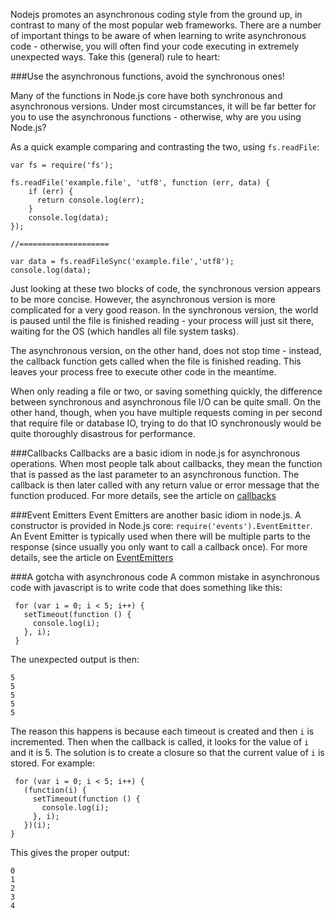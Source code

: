 Nodejs promotes an asynchronous coding style from the ground up, in contrast to many of the most popular web frameworks. There are a number of important things to be aware of when learning to write asynchronous code - otherwise, you will often find your code executing in extremely unexpected ways.  Take this (general) rule to heart:

###Use the asynchronous functions, avoid the synchronous ones!

Many of the functions in Node.js core have both synchronous and asynchronous versions. Under most circumstances, it will be far better for you to use the asynchronous functions - otherwise, why are you using Node.js?

As a quick example comparing and contrasting the two, using `fs.readFile`:

    var fs = require('fs');

    fs.readFile('example.file', 'utf8', function (err, data) {
        if (err) {
          return console.log(err);
        }
        console.log(data);
    });

    //====================

    var data = fs.readFileSync('example.file','utf8');
    console.log(data);

Just looking at these two blocks of code, the synchronous version appears to be more concise. However, the asynchronous version is more complicated for a very good reason. In the synchronous version, the world is paused until the file is finished reading - your process will just sit there, waiting for the OS (which handles all file system tasks).

The asynchronous version, on the other hand, does not stop time - instead, the callback function gets called when the file is finished reading. This leaves your process free to execute other code in the meantime.

When only reading a file or two, or saving something quickly, the difference between synchronous and asynchronous file I/O can be quite small. On the other hand, though, when you have multiple requests coming in per second that require file or database IO, trying to do that IO synchronously would be quite thoroughly disastrous for performance.


###Callbacks
Callbacks are a basic idiom in node.js for asynchronous operations. When most people talk about callbacks, they mean the function that is passed as the last parameter to an asynchronous function. The callback is then later called with any return value or error message that the function produced. For more details, see the article on [callbacks](/articles/getting-started/control-flow/what-are-callbacks)

###Event Emitters
Event Emitters are another basic idiom in node.js. A constructor is provided in Node.js core: `require('events').EventEmitter`. An Event Emitter is typically used when there will be multiple parts to the response (since usually you only want to call a callback once). For more details, see the article on [EventEmitters](/articles/getting-started/control-flow/what-are-event-emitters)

###A gotcha with asynchronous code
A common mistake in asynchronous code with javascript is to write code that does something like this:

     for (var i = 0; i < 5; i++) {
       setTimeout(function () {
         console.log(i);
       }, i);
     }

The unexpected output is then:

    5
    5
    5
    5
    5

The reason this happens is because each timeout is created and then `i` is incremented. Then when the callback is called, it looks for the value of `i` and it is 5. The solution is to create a closure so that the current value of `i` is stored. For example:

     for (var i = 0; i < 5; i++) {
       (function(i) {
         setTimeout(function () {
           console.log(i);
         }, i);
       })(i);
    }

This gives the proper output:

    0
    1
    2
    3
    4
